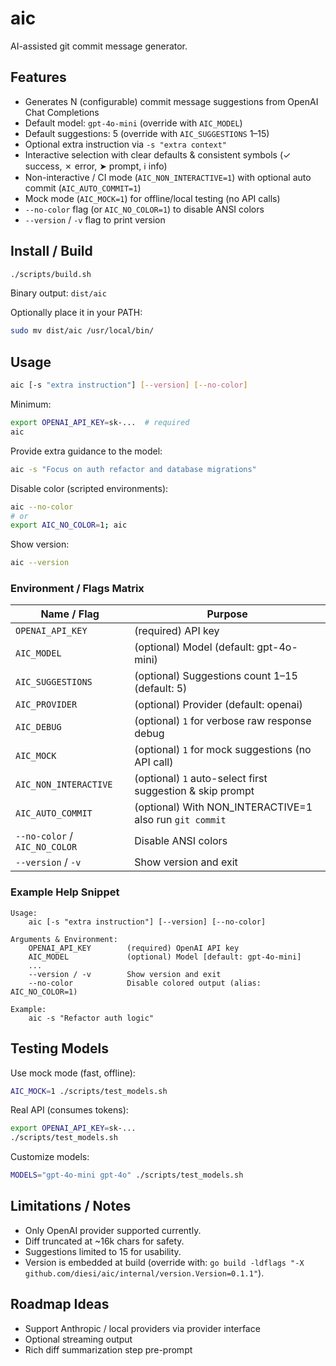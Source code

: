 # aic

AI-assisted git commit message generator.

## Features

- Generates N (configurable) commit message suggestions from OpenAI Chat Completions
- Default model: `gpt-4o-mini` (override with `AIC_MODEL`)
- Default suggestions: 5 (override with `AIC_SUGGESTIONS` 1–15)
- Optional extra instruction via `-s "extra context"`
- Interactive selection with clear defaults & consistent symbols (✓ success, ✗ error, ➤ prompt, ℹ info)
- Non-interactive / CI mode (`AIC_NON_INTERACTIVE=1`) with optional auto commit (`AIC_AUTO_COMMIT=1`)
- Mock mode (`AIC_MOCK=1`) for offline/local testing (no API calls)
- `--no-color` flag (or `AIC_NO_COLOR=1`) to disable ANSI colors
- `--version` / `-v` flag to print version

## Install / Build

```bash
./scripts/build.sh
```

Binary output: `dist/aic`

Optionally place it in your PATH:

```bash
sudo mv dist/aic /usr/local/bin/
```

## Usage

```bash
aic [-s "extra instruction"] [--version] [--no-color]
```

Minimum:

```bash
export OPENAI_API_KEY=sk-...  # required
aic
```

Provide extra guidance to the model:

```bash
aic -s "Focus on auth refactor and database migrations"
```

Disable color (scripted environments):

```bash
aic --no-color
# or
export AIC_NO_COLOR=1; aic
```

Show version:

```bash
aic --version
```

### Environment / Flags Matrix

| Name / Flag          | Purpose |
|----------------------|---------|
| `OPENAI_API_KEY`     | (required) API key |
| `AIC_MODEL`          | (optional) Model (default: gpt-4o-mini) |
| `AIC_SUGGESTIONS`    | (optional) Suggestions count 1–15 (default: 5) |
| `AIC_PROVIDER`       | (optional) Provider (default: openai) |
| `AIC_DEBUG`          | (optional) `1` for verbose raw response debug |
| `AIC_MOCK`           | (optional) `1` for mock suggestions (no API call) |
| `AIC_NON_INTERACTIVE`| (optional) `1` auto-select first suggestion & skip prompt |
| `AIC_AUTO_COMMIT`    | (optional) With NON_INTERACTIVE=1 also run `git commit` |
| `--no-color` / `AIC_NO_COLOR` | Disable ANSI colors |
| `--version` / `-v`   | Show version and exit |

### Example Help Snippet

```
Usage:
	aic [-s "extra instruction"] [--version] [--no-color]

Arguments & Environment:
	OPENAI_API_KEY        (required) OpenAI API key
	AIC_MODEL             (optional) Model [default: gpt-4o-mini]
	...
	--version / -v        Show version and exit
	--no-color            Disable colored output (alias: AIC_NO_COLOR=1)

Example:
	aic -s "Refactor auth logic"
```

## Testing Models

Use mock mode (fast, offline):

```bash
AIC_MOCK=1 ./scripts/test_models.sh
```

Real API (consumes tokens):

```bash
export OPENAI_API_KEY=sk-...
./scripts/test_models.sh
```

Customize models:

```bash
MODELS="gpt-4o-mini gpt-4o" ./scripts/test_models.sh
```

## Limitations / Notes

- Only OpenAI provider supported currently.
- Diff truncated at ~16k chars for safety.
- Suggestions limited to 15 for usability.
- Version is embedded at build (override with: `go build -ldflags "-X github.com/diesi/aic/internal/version.Version=0.1.1"`).

## Roadmap Ideas

- Support Anthropic / local providers via provider interface
- Optional streaming output
- Rich diff summarization step pre-prompt

